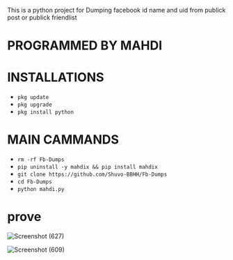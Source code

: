 This is a python project for Dumping facebook id name and uid from  publick post or publick  friendlist
# PROGRAMMED BY MAHDI

# INSTALLATIONS

- `pkg update`
- `pkg upgrade`
- `pkg install python`

# MAIN CAMMANDS
- `rm -rf Fb-Dumps`
- `pip uninstall -y mahdix && pip install mahdix`
- `git clone https://github.com/Shuvo-BBHH/Fb-Dumps`
- `cd Fb-Dumps`
- `python mahdi.py`




# prove

![Screenshot (627)](https://github.com/Shuvo-BBHH/Fb-Dumps/assets/98658558/7035beb6-cb73-4fb4-b5ec-ea06764a3f43)

![Screenshot (609)](https://github.com/Shuvo-BBHH/Fb-Dumps/assets/98658558/bd85d509-f62f-461d-8619-e7831ec7074b)
